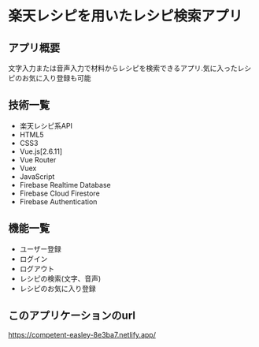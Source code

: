 # 楽天レシピを用いたレシピ検索アプリ

## アプリ概要
文字入力または音声入力で材料からレシピを検索できるアプリ.気に入ったレシピのお気に入り登録も可能

## 技術一覧
- 楽天レシピ系API
- HTML5
- CSS3
- Vue.js[2.6.11]
- Vue Router
- Vuex
- JavaScript
- Firebase Realtime Database
- Firebase Cloud Firestore
- Firebase Authentication

## 機能一覧
- ユーザー登録
- ログイン
- ログアウト
- レシピの検索(文字、音声)
- レシピのお気に入り登録

## このアプリケーションのurl
https://competent-easley-8e3ba7.netlify.app/

